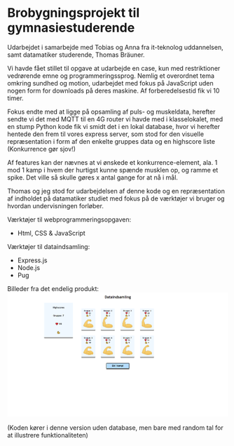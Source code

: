 # Brobygningsprojekt til gymnasiestuderende

Udarbejdet i samarbejde med Tobias og Anna fra it-teknolog uddannelsen, samt datamatiker studerende, Thomas Bräuner.

Vi havde fået stillet til opgave at udarbejde en case, kun med restriktioner vedrørende emne og programmeringssprog. Nemlig et overordnet tema omkring sundhed og motion, udarbejdet med fokus på JavaScript uden nogen form for downloads på deres maskine. 
Af forberedelsestid fik vi 10 timer.

Fokus endte med at ligge på opsamling af puls- og muskeldata, herefter sendte vi det med MQTT til en 4G router vi havde med i klasselokalet, med en stump Python kode fik vi smidt det i en lokal database, hvor vi herefter hentede den frem til vores express server, som stod for den visuelle repræsentation i form af den enkelte gruppes data og en highscore liste (Konkurrence gør sjov!) 

Af features kan der nævnes at vi ønskede et konkurrence-element, ala. 1 mod 1 kamp i hvem der hurtigst kunne spænde musklen op, og ramme et spike. Det ville så skulle gøres x antal gange for at nå i mål. 

Thomas og jeg stod for udarbejdelsen af denne kode og en repræsentation af indholdet på datamatiker studiet med fokus på de værktøjer vi bruger og hvordan undervisningen forløber.

Værktøjer til webprogrammeringsopgaven:
- Html, CSS & JavaScript

Værktøjer til dataindsamling:
- Express.js
- Node.js
- Pug


Billeder fra det endelig produkt:
![alt text](https://github.com/madse333/Brobygningsprojekt/blob/master/Screenshots/BrobygningsProjekt.png)


(Koden kører i denne version uden database, men bare med random tal for at illustrere funktionaliteten)
